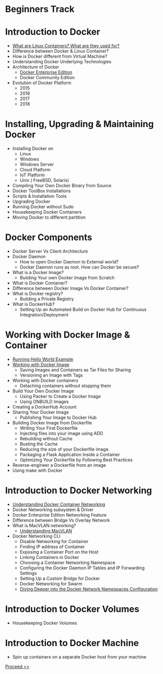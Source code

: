 # Beginners Track

# Introduction to Docker 

- [What are Linux Containers? What are they used for?](https://github.com/collabnix/dockerlabs/blob/master/beginners/b001-linux-containers.md)
- Difference between Docker & Linux Container?
- How is Docker different from Virtual Machine?
- Understanding Docker Underlying Technologies
- Architecture of Docker 
   - [Docker Enterprise Edition](https://github.com/collabnix/dockerlabs/blob/master/beginners/b000/b005-architecture-dockeree.md)
   - Docker Community Edition
- Evolution of Docker Platform 
   - 2015 
   - 2016
   - 2017
   - 2018
             
# Installing, Upgrading & Maintaining Docker 

- Installing Docker on 
   - Linux
   - Windows 
   - Windows Server
   - Cloud Platform
   - IoT Platform
   - Unix ( FreeBSD, Solaris)  
- Compiling Your Own Docker Binary from Source
- Docker ToolBox Installations
- Scripts & Installation Tools
- Upgrading Docker
- Running Docker without Sudo
- Housekeeping Docker Containers
- Moving Docker to different partition

# Docker Components

- Docker Server Vs Client Architecture
- Docker Daemon
  - How to open Docker Daemon to External world?
  - Docker Daemon runs as root. How can Docker be secure?
- What is a Docker Image?
  - Building Your own Docker Image from Scratch
- What is Docker Container?
- Difference between Docker Image Vs Docker Container?
- What is Docker registry?
  - Building a Private Registry 
- What is DockerHub?
  - Setting Up an Automated Build on Docker Hub for Continuous Integration/Deployment
  
# Working with Docker Image & Container

- [Running Hello World Example](https://github.com/collabnix/dockerlabs/blob/master/beginners/b300/b301-helloworld.md)
- [Working with Docker Image](https://github.com/collabnix/dockerlabs/blob/master/beginners/b300/b302-workingwithdockerimage.md) 
  - Saving Images and Containers as Tar Files for Sharing 
  - Versioning an Image with Tags 
- Working with Docker containers
  - Detaching containers without stopping them
- Build Your Own Docker Image
  - Using Packer to Create a Docker Image 
  - Using ONBUILD Images 
- Creating a DockerHub Account
- Sharing Your Docker Image
  -  Publishing Your Image to Docker Hub 
- Building Docker Image from Dockerfile
  - Writing Your First Dockerfile
  - Injecting files into your image using ADD
  - Rebuilding without Cache 
  - Busting the Cache 
  - Reducing the size of your Dockerfile image. 
  - Packaging a Flask Application Inside a Container 
  - Optimizing Your Dockerfile by Following Best Practices 
- Reverse-engineer a Dockerfile from an image
- Using make with Docker

# Introduction to Docker Networking

- [Understanding Docker Container Networking](https://github.com/collabnix/dockerlabs/blob/master/beginners/b400/b401-dockercontainernetworking.md)
- Docker Networking subsystem & Driver
- Docker Enterprise Edition Networking Feature
- Difference between Bridge Vs Overlay Network
- What is MacVLAN networking?
   - [Understanding MacVLAN](https://github.com/collabnix/dockerlabs/blob/master/beginners/b400/b405-macvlan-010.md)
- Docker Networking CLI
  - Disable Networking for Container
  - Finding IP address of Container
  - Exposing a Container Port on the Host
  - Linking Containers in Docker
  - Choosing a Container Networking Namespace
  - Configuring the Docker Daemon IP Tables and IP Forwarding Settings
  - Setting Up a Custom Bridge for Docker
  - Docker Networking for Swarm
  - [Diving Deeper into the Docker Network Namespaces Configuration](https://github.com/collabnix/dockerlabs/blob/master/beginners/b400/b406-network-namespace-009.md)
  
# Introduction to Docker Volumes

- Housekeeping Docker Volumes


# Introduction to Docker Machine

- Spin up containers on a separate Docker host from your machine






 [Proceed >>](https://github.com/collabnix/dockerlabs/blob/master/beginners/b001-linux-containers.md)





